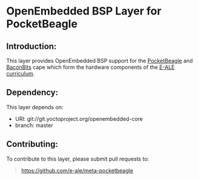 OpenEmbedded BSP Layer for PocketBeagle
=======================================

Introduction:
------------
This layer provides OpenEmbedded BSP support for the
[PocketBeagle](https://beagleboard.org/pocket) and
[BaconBits](https://beagleboard.org/p/mwelling/baconbits-f09ee9) cape which
form the hardware components of the [E-ALE curriculum](https://e-ale.org/).

Dependency:
----------
This layer depends on:
* URI: git://git.yoctoproject.org/openembedded-core
* branch: master

Contributing:
------------
To contribute to this layer, please submit pull requests to:
> https://github.com/e-ale/meta-pocketbeagle
